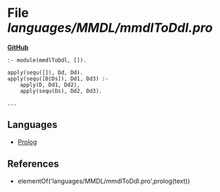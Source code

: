 # File _languages/MMDL/mmdlToDdl.pro_
**[GitHub](https://github.com/softlang/yas/blob/master/languages/MMDL/mmdlToDdl.pro)**
```
:- module(mmdlToDdl, []).

apply(sequ([]), Dd, Dd).
apply(sequ([D|Ds]), Dd1, Dd3) :-
    apply(D, Dd1, Dd2),
    apply(sequ(Ds), Dd2, Dd3).

...
```

## Languages
* [Prolog](../languages/Prolog.md)

## References
* elementOf('languages/MMDL/mmdlToDdl.pro',prolog(text))
